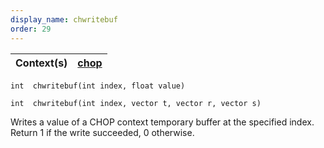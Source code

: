 ```yaml
---
display_name: chwritebuf
order: 29
---
```

| Context(s) | [chop](../contexts/chop.html) |
| --- | --- |

`int  chwritebuf(int index, float value)`

`int  chwritebuf(int index, vector t, vector r, vector s)`

Writes a value of a CHOP context temporary buffer at the specified index.
Return 1 if the write succeeded, 0 otherwise.
